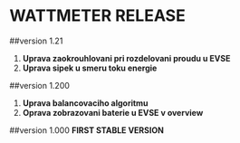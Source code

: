 # WATTMETER RELEASE

##version 1.21
1. **Uprava zaokrouhlovani pri rozdelovani proudu u EVSE**
2. **Uprava sipek u smeru toku energie**

##version 1.200
1. **Uprava balancovaciho algoritmu**
2. **Oprava zobrazovani baterie u EVSE v  overview**

##version 1.000
**FIRST STABLE VERSION**


